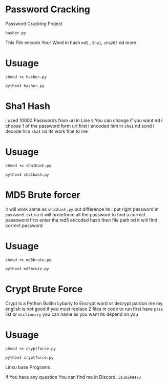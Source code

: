 # Password Cracking

Password Cracking Project 

``hasher.py``
 
 This File encode Your Word in hash ``md5`` , ``Sha1``, ``sha203`` nd more

# Usuage 

```
chmod +x hasher.py

python3 hasher.py
```


# Sha1 Hash

i used 10000 Passwords from url in Line ``9`` You can change if you want nd i choose 1 of the password form url first i encoded him in ``sha1`` nd scnd i decode him ``sha1`` nd its work fine to me 

# Usuage

```
chmod +x sha1hash.py

python3 sha1hash.py
```

# MD5 Brute forcer

it will work same as ``sha1hash.py`` but difference its i put right password in ``password.txt`` so it will bruteforce all the password to find a correct passoword first enter tha md5 encoded hash then file path nd it will find correct password

# Usuage

```
chmod +x md5brute.py

python3 md5brute.py
```

# Crypt Brute Force

Crypt is a Python Bulitin Lybariy to Encrypt word or decrypt pardon me my english is not good if you must replace 2 files in code to run first have ``pass`` list or ``dictionary`` you can name as you want its depend on you 

# Usuage

```
chmod +x cryptforce.py

python3 cryptforce.py
```

Linxu base Programs . 

If You have any question You can find me in Discord. ``izumi#8473``